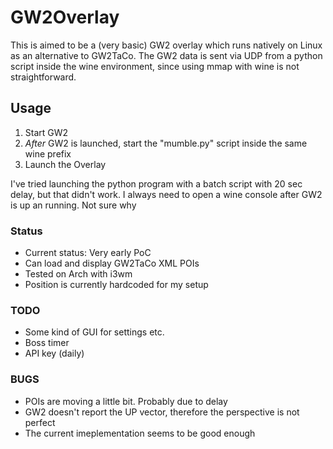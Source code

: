 # GW2Overlay

This is aimed to be a (very basic) GW2 overlay which runs natively on Linux as an alternative to GW2TaCo.
The GW2 data is sent via UDP from a python script inside the wine environment, since using mmap with wine is not straightforward.

## Usage
 1. Start GW2
 2. _After_ GW2 is launched, start the "mumble.py" script inside the same wine prefix
 3. Launch the Overlay
 
  I've tried launching the python program with a batch script with 20 sec delay, but that didn't work. I always need to open a wine console after GW2 is up an running. Not sure why

### Status
 * Current status: Very early PoC
 * Can load and display GW2TaCo XML POIs
 * Tested on Arch with i3wm
 * Position is currently hardcoded for my setup
 
### TODO
 * Some kind of GUI for settings etc.
  * Boss timer
  * API key (daily)
 
### BUGS
 * POIs are moving a little bit. Probably due to delay
 * GW2 doesn't report the UP vector, therefore the perspective is not perfect
  * The current imeplementation seems to be good enough
